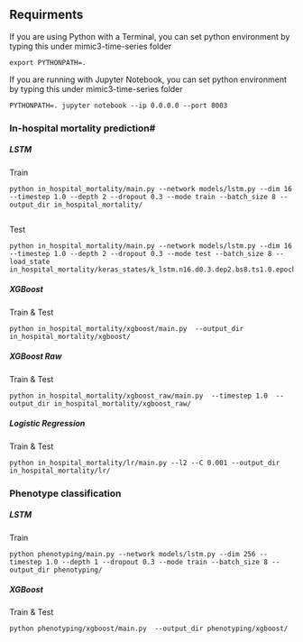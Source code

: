 

## Requirments

If you are using Python with a Terminal, you can set python environment by typing this under mimic3-time-series folder
```
export PYTHONPATH=. 
```
If you are running with Jupyter Notebook, you can set python environment by typing this under mimic3-time-series folder
```
PYTHONPATH=. jupyter notebook --ip 0.0.0.0 --port 8003
```

### In-hospital mortality prediction#

##### LSTM
Train
```
python in_hospital_mortality/main.py --network models/lstm.py --dim 16 --timestep 1.0 --depth 2 --dropout 0.3 --mode train --batch_size 8 --output_dir in_hospital_mortality/
 
```

Test
```
python in_hospital_mortality/main.py --network models/lstm.py --dim 16 --timestep 1.0 --depth 2 --dropout 0.3 --mode test --batch_size 8 --load_state in_hospital_mortality/keras_states/k_lstm.n16.d0.3.dep2.bs8.ts1.0.epoch27.test0.27868239298546116.state
```

##### XGBoost
Train & Test
```
python in_hospital_mortality/xgboost/main.py  --output_dir in_hospital_mortality/xgboost/
```

##### XGBoost Raw
Train & Test
```
python in_hospital_mortality/xgboost_raw/main.py  --timestep 1.0  --output_dir in_hospital_mortality/xgboost_raw/
```

##### Logistic Regression
Train & Test
```
python in_hospital_mortality/lr/main.py --l2 --C 0.001 --output_dir in_hospital_mortality/lr/
```

### Phenotype classification

##### LSTM
Train

```
python phenotyping/main.py --network models/lstm.py --dim 256 --timestep 1.0 --depth 1 --dropout 0.3 --mode train --batch_size 8 --output_dir phenotyping/
```

##### XGBoost
Train & Test
```
python phenotyping/xgboost/main.py  --output_dir phenotyping/xgboost/
```



```